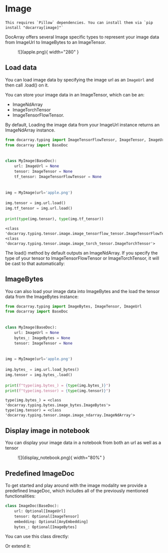 # Image

````{tip}
This requires `Pillow` dependencies. You can install them via `pip install "docarray[image]"`
````
DocArray offers several Image specific types to represent your image data from ImageUrl to ImageBytes to an ImageTensor.

<figure markdown>
  ![](apple.png){ width="280" }
</figure>


## Load data
You can load image data by specifying the image url as an `ImageUrl` and then call .load() on it.

You can store your image data in an ImageTensor, which can be an:
- ImageNdArray
- ImageTorchTensor
- ImageTensorFlowTensor.

By default, Loading the image data from your ImageUrl instance returns an ImageNdArray instance. 

```python
from docarray.typing import ImageTensorFlowTensor, ImageTensor, ImageUrl
from docarray import BaseDoc


class MyImage(BaseDoc):
    url: ImageUrl = None
    tensor: ImageTensor = None
    tf_tensor: ImageTensorFlowTensor = None


img = MyImage(url='apple.png')

img.tensor = img.url.load()
img.tf_tensor = img.url.load()

print(type(img.tensor), type(img.tf_tensor))
```
```text
<class 'docarray.typing.tensor.image.image_tensorflow_tensor.ImageTensorFlowTensor'>
<class 'docarray.typing.tensor.image.image_torch_tensor.ImageTorchTensor'>
```
The load() method by default outputs an ImageNdArray. If you specify the type of your tensor to ImageTensorFlowTensor or ImageTorchTensor, it will be cast to that automatically:

## ImageBytes

You can also load your image data into ImageBytes and the load the tensor data from the ImageBytes instance:
```python
from docarray.typing import ImageBytes, ImageTensor, ImageUrl
from docarray import BaseDoc


class MyImage(BaseDoc):
    url: ImageUrl = None
    bytes_: ImageBytes = None
    tensor: ImageTensor = None


img = MyImage(url='apple.png')

img.bytes_ = img.url.load_bytes()
img.tensor = img.bytes_.load()

print(f"type(img.bytes_) = {type(img.bytes_)}")
print(f"type(img.tensor) = {type(img.tensor)}")
```
```
type(img.bytes_) = <class 'docarray.typing.bytes.image_bytes.ImageBytes'>
type(img.tensor) = <class 'docarray.typing.tensor.image.image_ndarray.ImageNdArray'>
```

## Display image in notebook

You can display your image data in a notebook from both an url as well as a tensor

<figure markdown>
  ![](display_notebook.png){ width="80%" }
</figure>

## Predefined ImageDoc

To get started and play around with the image modality we provide a predefined ImageDoc, which includes all of the previously mentioned functionalities:
```python
class ImageDoc(BaseDoc):
    url: Optional[ImageUrl]
    tensor: Optional[ImageTensor]
    embedding: Optional[AnyEmbedding]
    bytes_: Optional[ImageBytes]
```

You can use this class directly:


Or extend it: